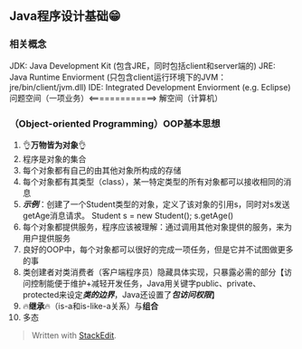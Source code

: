 ## Java程序设计基础😁

### 相关概念
JDK: Java Development Kit (包含JRE，同时包括client和server端的)
JRE: Java Runtime Enviorment (只包含client运行环境下的JVM：jre/bin/client/jvm.dll)
IDE: Integrated Development Enviorment (e.g. Eclipse)
问题空间（一项业务）<=============>   解空间（计算机）

### （Object-oriented Programming）OOP基本思想
1. 👌**万物皆为对象**👌
2. 程序是对象的集合
3. 每个对象都有自己的由其他对象所构成的存储
4. 每个对象都有其类型（class），某一特定类型的所有对象都可以接收相同的消息
5. ***示例***：创建了一个Student类型的对象，定义了该对象的引用s，同时对s发送getAge消息请求。 
    Student s = new Student();
    s.getAge()   
 6. 每个对象都提供服务，程序应该被理解：通过调用其他对象提供的服务，来为用户提供服务
 7. 良好的OOP中，每个对象都可以很好的完成一项任务，但是它并不试图做更多的事
 8. 类创建者对类消费者（客户端程序员）隐藏具体实现，只暴露必需的部分【访问控制能便于维护+减轻开发任务，Java用关键字public、private、protected来设定*****类的边界*****，Java还设置了*****包访问权限*****】
 9. 🔥**继承**🔥（is-a和is-like-a关系）与**组合**
10. 多态 




> Written with [StackEdit](https://stackedit.io/).
<!--stackedit_data:
eyJoaXN0b3J5IjpbLTk3NDM5ODI0OCwtNDQ0MDMwNzg4LDgyNT
gxMjM0MywxMDE2OTAzMzM1LC04MzA1NDEzNTUsNDE4ODQ2ODM1
LDE3MTU4MjQ0OTEsLTE2MTI0ODUxOTAsMTU3NzA3ODU0MSwtMT
c5ODI1OTg3NCw3MzMxOTczOTUsLTgyMTE5Nzk4MCwtMTIyNjUy
OTk4M119
-->